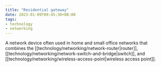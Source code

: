 ```yaml
---
title: "Residential gateway"
date: 2023-01-09T09:45:30+08:00
tags:
- technology
- networking
---
```


A network device often used in home and small office networks that combines the [[technology/networking/network-router|router]], [[technology/networking/network-switch-and-bridge|switch]], and [[technology/networking/wireless-access-point|wireless access point]].

